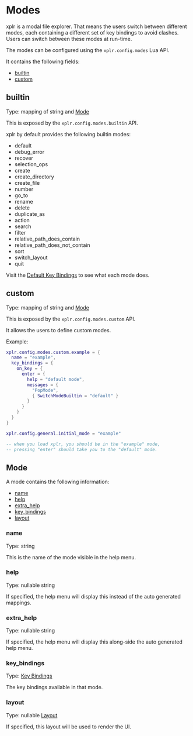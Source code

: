 # Modes

xplr is a modal file explorer. That means the users switch between different
modes, each containing a different set of key bindings to avoid clashes. Users
can switch between these modes at run-time.

The modes can be configured using the `xplr.config.modes` Lua API.

It contains the following fields:

- [builtin][1]
- [custom][2]

## builtin

Type: mapping of string and [Mode][3]

This is exposed by the `xplr.config.modes.builtin` API.

xplr by default provides the following builtin modes:

- default
- debug_error
- recover
- selection_ops
- create
- create_directory
- create_file
- number
- go_to
- rename
- delete
- duplicate_as
- action
- search
- filter
- relative_path_does_contain
- relative_path_does_not_contain
- sort
- switch_layout
- quit

Visit the [Default Key Bindings][4] to see what each mode
does.

## custom

Type: mapping of string and [Mode][3]

This is exposed by the `xplr.config.modes.custom` API.

It allows the users to define custom modes.

Example:

```lua
xplr.config.modes.custom.example = {
  name = "example",
  key_bindings = {
    on_key = {
      enter = {
        help = "default mode",
        messages = {
          "PopMode",
          { SwitchModeBuiltin = "default" }
        }
      }
    }
  }
}

xplr.config.general.initial_mode = "example"

-- when you load xplr, you should be in the "example" mode,
-- pressing "enter" should take you to the "default" mode.
```

## Mode

A mode contains the following information:

- [name][5]
- [help][6]
- [extra_help][7]
- [key_bindings][8]
- [layout][10]

### name

Type: string

This is the name of the mode visible in the help menu.

### help

Type: nullable string

If specified, the help menu will display this instead of the auto generated
mappings.

### extra_help

Type: nullable string

If specified, the help menu will display this along-side the auto generated
help menu.

### key_bindings

Type: [Key Bindings][8]

The key bindings available in that mode.

### layout

Type: nullable [Layout][11]

If specified, this layout will be used to render the UI.

[1]: #builtin
[2]: #custom
[3]: #mode
[4]: default-key-bindings.md
[5]: #name
[6]: #help
[7]: #extra_help
[8]: configure-key-bindings.md#key-bindings
[9]: #key-bindings
[10]: #layout
[11]: layouts.md#layout
